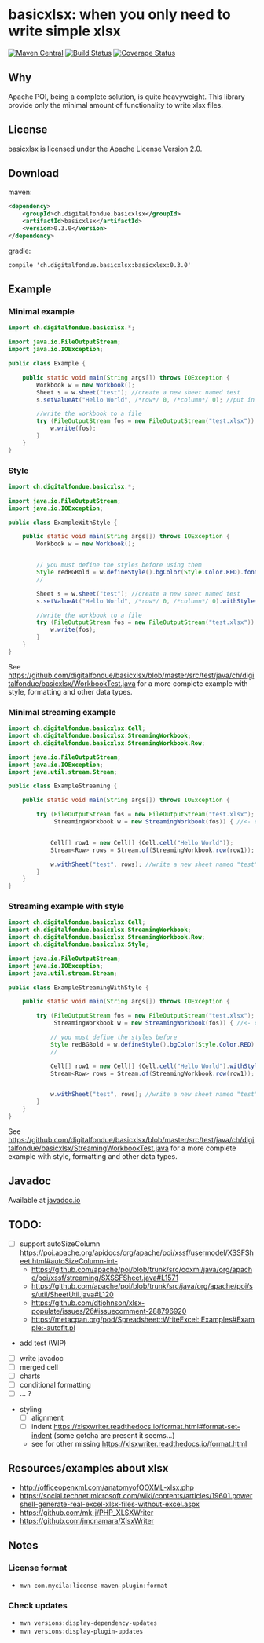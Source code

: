 # basicxlsx: when you only need to write simple xlsx

[![Maven Central](https://img.shields.io/maven-central/v/ch.digitalfondue.basicxlsx/basicxlsx.svg)](https://search.maven.org/search?q=g:ch.digitalfondue.basicxlsx)
[![Build Status](https://travis-ci.org/digitalfondue/basicxlsx.svg?branch=master)](https://travis-ci.org/digitalfondue/basicxlsx) 
[![Coverage Status](https://coveralls.io/repos/github/digitalfondue/basicxlsx/badge.svg?branch=master)](https://coveralls.io/github/digitalfondue/basicxlsx?branch=master)

## Why

Apache POI, being a complete solution, is quite heavyweight.
This library provide only the minimal amount of functionality to
write xlsx files.

## License
basicxlsx is licensed under the Apache License Version 2.0.

## Download

maven:

```xml
<dependency>
    <groupId>ch.digitalfondue.basicxlsx</groupId>
    <artifactId>basicxlsx</artifactId>
    <version>0.3.0</version>
</dependency>
```

gradle:

```
compile 'ch.digitalfondue.basicxlsx:basicxlsx:0.3.0'
```

## Example

### Minimal example

```java
import ch.digitalfondue.basicxlsx.*;

import java.io.FileOutputStream;
import java.io.IOException;

public class Example {

    public static void main(String args[]) throws IOException {
        Workbook w = new Workbook();
        Sheet s = w.sheet("test"); //create a new sheet named test
        s.setValueAt("Hello World", /*row*/ 0, /*column*/ 0); //put in "A1" the value "Hello World"

        //write the workbook to a file
        try (FileOutputStream fos = new FileOutputStream("test.xlsx")) {
            w.write(fos);
        }
    }
}

```

### Style

```java
import ch.digitalfondue.basicxlsx.*;

import java.io.FileOutputStream;
import java.io.IOException;

public class ExampleWithStyle {

    public static void main(String args[]) throws IOException {
        Workbook w = new Workbook();


        // you must define the styles before using them
        Style redBGBold = w.defineStyle().bgColor(Style.Color.RED).font().bold(true).build();
        //

        Sheet s = w.sheet("test"); //create a new sheet named test
        s.setValueAt("Hello World", /*row*/ 0, /*column*/ 0).withStyle(redBGBold); //put in "A1" the value "Hello World", set the style to the cell

        //write the workbook to a file
        try (FileOutputStream fos = new FileOutputStream("test.xlsx")) {
            w.write(fos);
        }
    }
}

```

See https://github.com/digitalfondue/basicxlsx/blob/master/src/test/java/ch/digitalfondue/basicxlsx/WorkbookTest.java
for a more complete example with style, formatting and other data types.

### Minimal streaming example

```java
import ch.digitalfondue.basicxlsx.Cell;
import ch.digitalfondue.basicxlsx.StreamingWorkbook;
import ch.digitalfondue.basicxlsx.StreamingWorkbook.Row;

import java.io.FileOutputStream;
import java.io.IOException;
import java.util.stream.Stream;

public class ExampleStreaming {

    public static void main(String args[]) throws IOException {

        try (FileOutputStream fos = new FileOutputStream("test.xlsx");
             StreamingWorkbook w = new StreamingWorkbook(fos)) { //<- create a StreamingWorkbook: it require the outputstream


            Cell[] row1 = new Cell[] {Cell.cell("Hello World")};
            Stream<Row> rows = Stream.of(StreamingWorkbook.row(row1));

            w.withSheet("test", rows); //write a new sheet named "test" with the stream of rows
        }
    }
}
```


### Streaming example with style

```java
import ch.digitalfondue.basicxlsx.Cell;
import ch.digitalfondue.basicxlsx.StreamingWorkbook;
import ch.digitalfondue.basicxlsx.StreamingWorkbook.Row;
import ch.digitalfondue.basicxlsx.Style;

import java.io.FileOutputStream;
import java.io.IOException;
import java.util.stream.Stream;

public class ExampleStreamingWithStyle {

    public static void main(String args[]) throws IOException {

        try (FileOutputStream fos = new FileOutputStream("test.xlsx");
             StreamingWorkbook w = new StreamingWorkbook(fos)) { //<- create a StreamingWorkbook: it require the outputstream

            // you must define the styles before
            Style redBGBold = w.defineStyle().bgColor(Style.Color.RED).font().bold(true).build();
            //

            Cell[] row1 = new Cell[] {Cell.cell("Hello World").withStyle(redBGBold)};
            Stream<Row> rows = Stream.of(StreamingWorkbook.row(row1));


            w.withSheet("test", rows); //write a new sheet named "test" with the stream of rows
        }
    }
}
```

See https://github.com/digitalfondue/basicxlsx/blob/master/src/test/java/ch/digitalfondue/basicxlsx/StreamingWorkbookTest.java
for a more complete example with style, formatting and other data types.


## Javadoc

Available at [javadoc.io](http://javadoc.io/doc/ch.digitalfondue.basicxlsx/basicxlsx/)


## TODO:

 - [ ] support autoSizeColumn https://poi.apache.org/apidocs/org/apache/poi/xssf/usermodel/XSSFSheet.html#autoSizeColumn-int-
    - https://github.com/apache/poi/blob/trunk/src/ooxml/java/org/apache/poi/xssf/streaming/SXSSFSheet.java#L1571
    - https://github.com/apache/poi/blob/trunk/src/java/org/apache/poi/ss/util/SheetUtil.java#L120
    - https://github.com/dtjohnson/xlsx-populate/issues/26#issuecomment-288796920
    - https://metacpan.org/pod/Spreadsheet::WriteExcel::Examples#Example:-autofit.pl
 - add test (WIP)
 - [ ] write javadoc
 - [ ] merged cell
 - [ ] charts
 - [ ] conditional formatting
 - [ ] ... ?
 - styling
    - [ ] alignment 
    - [ ] indent https://xlsxwriter.readthedocs.io/format.html#format-set-indent (some gotcha are present it seems...)
    - see for other missing https://xlsxwriter.readthedocs.io/format.html

## Resources/examples about xlsx

- http://officeopenxml.com/anatomyofOOXML-xlsx.php
- https://social.technet.microsoft.com/wiki/contents/articles/19601.powershell-generate-real-excel-xlsx-files-without-excel.aspx
- https://github.com/mk-j/PHP_XLSXWriter
- https://github.com/jmcnamara/XlsxWriter

## Notes

### License format
- `mvn com.mycila:license-maven-plugin:format`

### Check updates
- `mvn versions:display-dependency-updates`
- `mvn versions:display-plugin-updates`

